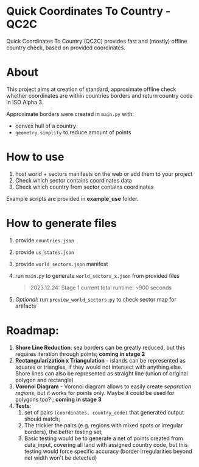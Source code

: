 # Quick Coordinates To Country - QC2C
 Quick Coordinates To Country (QC2C) provides fast and (mostly) offline country check,
based on provided coordinates.

# About
This project aims at creation of standard,
approximate offline check whether coordinates are within countries borders
and return country code in ISO Alpha 3.

Approximate borders were created in `main.py` with:

- convex hull of a country
- `geometry.simplify` to reduce amount of points

# How to use

1. host world + sectors manifests on the web or add them to your project
2. Check which sector contains coordinates data
3. Check which country from sector contains coordinates

Example scripts are provided in **example_use** folder.

# How to generate files

1. provide `countries.json`
2. provide `us_states.json`
3. provide `world_sectors.json` manifest
4. run `main.py` to generate `world_sectors_x.json` from provided files

    > 2023.12.24: Stage 1 current total runtime: ~900 seconds

5. _Optional_: run `preview_world_sectors.py` to check sector map for artifacts

# Roadmap:
1. **Shore Line Reduction**: sea borders can be greatly reduced, 
but this requires iteration through points; **coming in stage 2**
2. **Rectangularization x Triangulation** - islands can be represented as squares or triangles, 
if they would not intersect with anything else. 
Shore lines can also be represented as straight line (union of original polygon and rectangle)
3. **Voronoi Diagram** - Voronoi diagram allows to easily create _separation regions_, but it works for points only.
Maybe it could be used for polygons too? ; **coming in stage 3**
4. **Tests**:
   1. set of pairs `(coordinates, country_code)` that generated output should match;
   2. The trickier the pairs (e.g. regions with mixed spots or irregular borders), the better testing set;
   3. Basic testing would be to generate a net of points created from data_input, covering all land with assigned country code, 
   but this testing would force specific accuracy (border irregularities beyond net width won't be detected)


